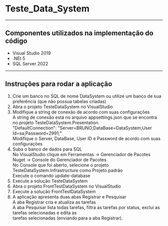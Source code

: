 # Teste_Data_System

---

## Componentes utilizados na implementação do código

- Visual Studio 2019  
- .NEt 5  
- SQL Server 2022  

---

## Instruções para rodar a aplicação

1. Crie um banco no SQL de nome DataSystem ou utilize um banco de sua preferência (que não possua tabelas criadas) 
2. Abra o projeto TesteDataSystem no VisualStudio  
3. Modifique a string de conexão de acordo com suas configurações  
   A string de conexão está no arquivo appsettings.json que se encontra  
no projeto TesteDataSystem.Presentation.  
   "DefaultConnection": "Server=BRUNO;DataBase=DataSystem;User Id=sa;Password=2991;"  
   Modifique o Server, DataBase, User ID e Password de acordo com suas configurações  
4. Suba o banco de dados para SQL  
   No VisualStudio clique em Ferramentas -> Gerenciador de Pacotes Nuget -> Console do Gerenciador de Pacotes  
   No Console que foi aberto, selecione o projeto TesteDataSystem.Infrastructure como Projeto padrão  
   Execute o comando update-database  
5. Execute a solução TesteDataSystem  
6. Abra o projeto FrontTestDataSystem no VisualStudio  
7. Execute a solução FrontTestDataSystem  
8. A aplicação apresenta duas abas Registrar e Pesquisar  
   A aba Registrar cria e atualiza as tarefas  
   A aba Pesquisar lista todas tarefas, filtra as tarefas por status, exclui as tarefas selecionadas e edita as  
tarefas selecionadas (enviando para a aba Registrar).  
